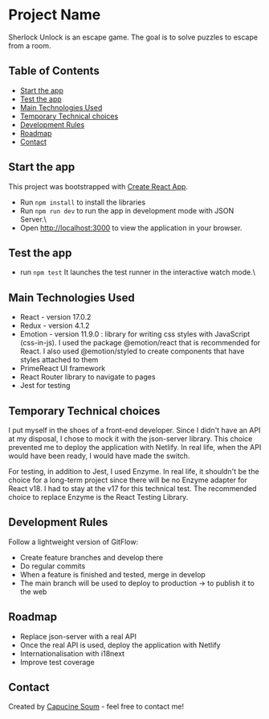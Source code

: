 # Project Name

Sherlock Unlock is an escape game. The goal is to solve puzzles to escape from a room.

## Table of Contents

- [Start the app](#start-app)
- [Test the app](#start-app)
- [Main Technologies Used](#main-technologies-used)
- [Temporary Technical choices](#technical-choices)
- [Development Rules](#development-rules)
- [Roadmap](#roadmap)
- [Contact](#contact)

## Start the app

This project was bootstrapped with [Create React App](https://github.com/facebook/create-react-app).

- Run `npm install` to install the libraries
- Run `npm run dev` to run the app in development mode with JSON Server.\
- Open [http://localhost:3000](http://localhost:3000) to view the application in your browser.

## Test the app

- run `npm test`
  It launches the test runner in the interactive watch mode.\

## Main Technologies Used

- React - version 17.0.2
- Redux - version 4.1.2
- Emotion - version 11.9.0 : library for writing css styles with JavaScript (css-in-js). I used the package @emotion/react that is recommended for React. I also used @emotion/styled to create components that have styles attached to them
- PrimeReact UI framework
- React Router library to navigate to pages
- Jest for testing

## Temporary Technical choices

I put myself in the shoes of a front-end developer. Since I didn't have an API at my disposal, I chose to mock it with the json-server library. This choice prevented me to deploy the application with Netlify. In real life, when the API would have been ready, I would have made the switch.

For testing, in addition to Jest, I used Enzyme. In real life, it shouldn't be the choice for a long-term project since there will be no Enzyme adapter for React v18. I had to stay at the v17 for this technical test. The recommended choice to replace Enzyme is the React Testing Library.

## Development Rules

Follow a lightweight version of GitFlow:

- Create feature branches and develop there
- Do regular commits
- When a feature is finished and tested, merge in develop
- The main branch will be used to deploy to production -> to publish it to the web

## Roadmap

- Replace json-server with a real API
- Once the real API is used, deploy the application with Netlify
- Internationalisation with i18next
- Improve test coverage

## Contact

Created by [Capucine Soum](mailto:soum.capucine@gmail.com) - feel free to contact me!
